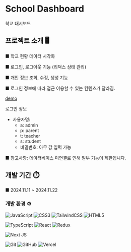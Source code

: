 # School Dashboard
학교 대시보드 

## 프로젝트 소개 🖥️
■ 학교 현황 데이터 시각화

■ 로그인, 로그아웃 기능 (리덕스 상태 관리)

■ 개인 정보 조회, 수정, 생성 기능

■ 로그인 정보에 따라 접근 이용할 수 있는 컨텐츠가 달라짐.

[demo](https://dashboard-six-sandy-75.vercel.app/)

로그인 정보
- 사용자명:
	- a: admin
	- p: parent
	- t: teacher
	- s: student
	- 비밀번호: 아무 값 입력 가능

■ 참고사항: 데이터베이스 미연결로 인해 일부 기능이 제한됩니다.


## 개발 기간 ⏱️
■ 2024.11.11 ~ 2024.11.22


### 개발 환경 ⚙️
![JavaScript](https://img.shields.io/badge/javascript-%23323330.svg?style=for-the-badge&logo=javascript&logoColor=%23F7DF1E)
![CSS3](https://img.shields.io/badge/css3-%231572B6.svg?style=for-the-badge&logo=css3&logoColor=white)
![TailwindCSS](https://img.shields.io/badge/tailwindcss-%2338B2AC.svg?style=for-the-badge&logo=tailwind-css&logoColor=white)
![HTML5](https://img.shields.io/badge/html5-%23E34F26.svg?style=for-the-badge&logo=html5&logoColor=white)

![TypeScript](https://img.shields.io/badge/typescript-%23007ACC.svg?style=for-the-badge&logo=typescript&logoColor=white)
![React](https://img.shields.io/badge/react-%2320232a.svg?style=for-the-badge&logo=react&logoColor=%2361DAFB)
![Redux](https://img.shields.io/badge/redux-%23593d88.svg?style=for-the-badge&logo=redux&logoColor=white)

![Next JS](https://img.shields.io/badge/Next-black?style=for-the-badge&logo=next.js&logoColor=white)

![Git](https://img.shields.io/badge/git-%23F05033.svg?style=for-the-badge&logo=git&logoColor=white)
![GitHub](https://img.shields.io/badge/github-%23121011.svg?style=for-the-badge&logo=github&logoColor=white)
![Vercel](https://img.shields.io/badge/vercel-%23000000.svg?style=for-the-badge&logo=vercel&logoColor=white)
